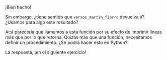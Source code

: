 ¡Bien hecho!

Sin embargo, ¿tiene sentido que `versos_martin_fierro` devuelva `0`? ¿Usamos para algo este resultado?

Acá parecería que llamamos a esta función por su efecto de imprimir líneas más que por lo que retorna. Quizás más que una función, necesitamos definir un procedimiento. ¿Se podrá hacer esto en Python?

La respuesta, ¡en el siguiente ejercicio!
